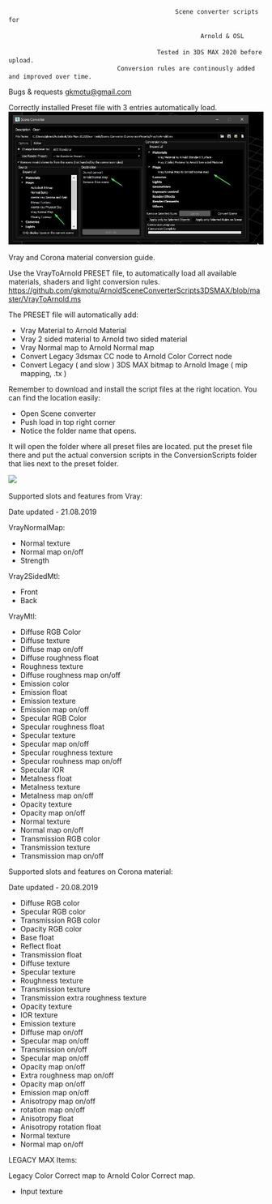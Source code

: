                           
                          
                                                  Scene converter scripts for
                                                           
                                                         Arnold & OSL

                                             Tested in 3DS MAX 2020 before upload.
                                  Conversion rules are continously added and improved over time.



Bugs & requests gkmotu@gmail.com

Correctly installed Preset file with 3 entries automatically load.
![](Vray_status.jpg)



Vray and Corona material conversion guide.

Use the VrayToArnold PRESET file, to automatically load all available materials, shaders and light conversion rules.
https://github.com/gkmotu/ArnoldSceneConverterScripts3DSMAX/blob/master/VrayToArnold.ms

The PRESET file will automatically add:

- Vray Material to Arnold Material
- Vray 2 sided material to Arnold two sided material
- Vray Normal map to Arnold Normal map
- Convert Legacy 3dsmax CC node to Arnold Color Correct node
- Convert Legacy ( and slow ) 3DS MAX bitmap to Arnold Image ( mip mapping, .tx )



Remember to download and install the script files at the right location.
You can find the location easily:

- Open Scene converter
- Push load in top right corner
- Notice the folder name that opens.

It will open the folder where all preset files are located. put the preset file there and put the actual conversion scripts in the ConversionScripts folder that lies next to the preset folder.



![](overview.gif)


Supported slots and features from Vray:

Date updated - 21.08.2019

VrayNormalMap:

- Normal texture
- Normal map on/off
- Strength 

Vray2SidedMtl:

- Front
- Back

VrayMtl:

- Diffuse RGB Color
- Diffuse texture
- Diffuse map on/off
- Diffuse roughness float
- Roughness texture
- Diffuse roughness map on/off
- Emission color
- Emission float
- Emission texture
- Emission map on/off
- Specular RGB Color
- Specular roughness float
- Specular texture
- Specular map on/off
- Specular roughness texture
- Specular rouhness map on/off
- Specular IOR
- Metalness float
- Metalness texture
- Metalness map on/off
- Opacity texture
- Opacity map on/off
- Normal texture
- Normal map on/off
- Transmission RGB color
- Transmission texture
- Transmission map on/off



Supported slots and features on Corona material:

Date updated - 20.08.2019

- Diffuse RGB color
- Specular RGB color
- Transmission RGB color
- Opacity RGB color
- Base float
- Reflect float
- Transmission float
- Diffuse texture
- Specular texture
- Roughness texture
- Transmission texture
- Transmission extra roughness texture
- Opacity texture
- IOR texture
- Emission texture	
- Diffuse map on/off
- Specular map on/off
- Transmission on/off
- Specular map on/off
- Opacity map on/off
- Extra roughness map on/off
- Opacity map on/off
- Emission map on/off
- Anisotropy map on/off
- rotation map on/off
- Anisotropy float
- Anisotropy rotation float
- Normal texture
- Normal map on/off


LEGACY MAX Items:

Legacy Color Correct map to Arnold Color Correct map.

- Input texture




